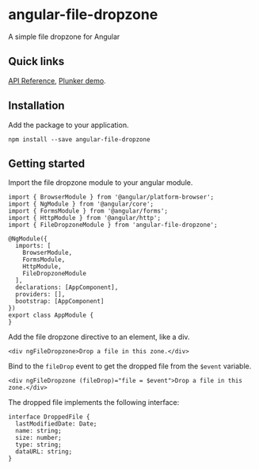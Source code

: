 # angular-file-dropzone
A simple file dropzone for Angular


## Quick links
[API Reference](https://github.com/fvilers/angular-file-dropzone/wiki/api-reference), [Plunker demo](https://embed.plnkr.co/Ru0Pl0rAWiyfHgfy9LtZ/).

## Installation
Add the package to your application.

```
npm install --save angular-file-dropzone
```

## Getting started

Import the file dropzone module to your angular module.

```
import { BrowserModule } from '@angular/platform-browser';
import { NgModule } from '@angular/core';
import { FormsModule } from '@angular/forms';
import { HttpModule } from '@angular/http';
import { FileDropzoneModule } from 'angular-file-dropzone';

@NgModule({
  imports: [
    BrowserModule,
    FormsModule,
    HttpModule,
    FileDropzoneModule
  ],
  declarations: [AppComponent],
  providers: [],
  bootstrap: [AppComponent]
})
export class AppModule {
}
```

Add the file dropzone directive to an element, like a div.

```
<div ngFileDropzone>Drop a file in this zone.</div>
```

Bind to the `fileDrop` event to get the dropped file from the `$event` variable.

```
<div ngFileDropzone (fileDrop)="file = $event">Drop a file in this zone.</div>
```

The dropped file implements the following interface:

```
interface DroppedFile {
  lastModifiedDate: Date;
  name: string;
  size: number;
  type: string;
  dataURL: string;
}
```
